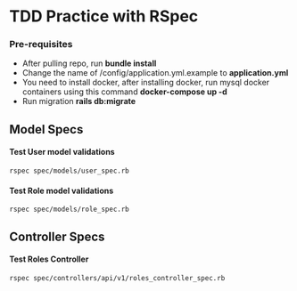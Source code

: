 # TDD Practice with RSpec

### Pre-requisites
 - After pulling repo, run **bundle install**
 - Change the name of /config/application.yml.example to **application.yml**
 - You need to install docker, after installing docker, run mysql docker containers using this command **docker-compose up -d**
 - Run migration **rails db:migrate**
 
## Model Specs
#### Test User model validations
 ~~~ 
 rspec spec/models/user_spec.rb
 ~~~
#### Test Role model validations
 ~~~ 
 rspec spec/models/role_spec.rb
 ~~~
 ## Controller Specs
 
#### Test Roles Controller
  ~~~ 
 rspec spec/controllers/api/v1/roles_controller_spec.rb
 ~~~
